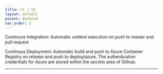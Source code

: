 ```yaml
---
title: CI / CD
layout: default
parent: Backend
nav_order: 3
---
```


Continuos Integration: 
Automatic unittest execution on push to master and pull request

Continous Deployment: Automatic build and push to Azure Container Registry on release and push to deploy/azure.
The authentication credentials for Azure are stored within the secrets area of Github. 

---